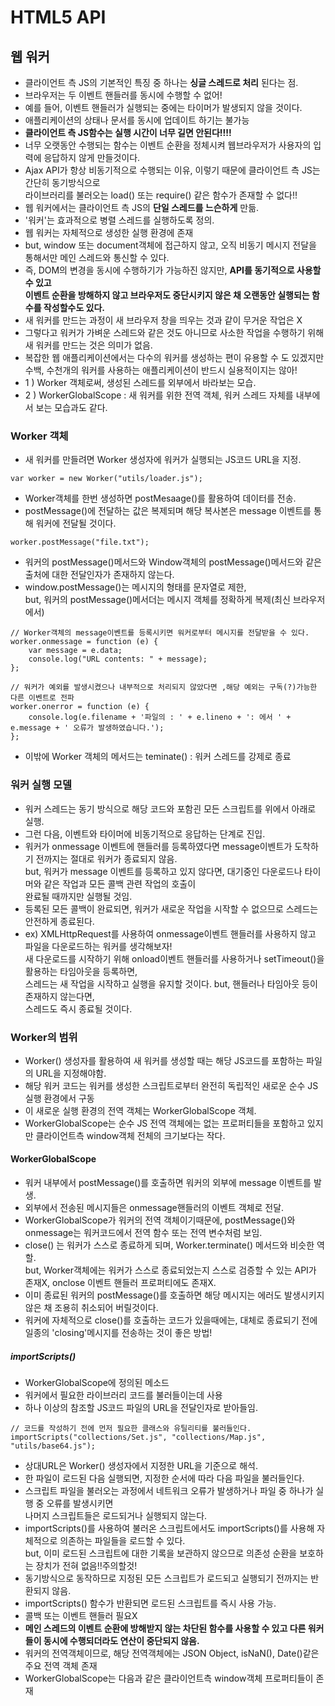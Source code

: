 # HTML5 API

## 웹 워커
- 클라이언트 측 JS의 기본적인 특징 중 하나는 __싱글 스레드로 처리__ 된다는 점.
- 브라우저는 두 이벤트 핸들러를 동시에 수행할 수 없어!
- 예를 들어, 이벤트 핸들러가 실행되는 중에는 타이머가 발생되지 않을 것이다.
- 애플리케이션의 상태나 문서를 동시에 업데이트 하기는 불가능
- __클라이언트 측 JS함수는 실행 시간이 너무 길면 안된다!!!!__
- 너무 오랫동안 수행되는 함수는 이벤트 순환을 정체시켜 웹브라우저가 사용자의 입력에 응답하지 않게 만들것이다.
- Ajax API가 항상 비동기적으로 수행되는 이유, 이렇기 때문에 클라이언트 측 JS는 간단히 동기방식으로  
라이브러리를 불러오는 load() 또는 require() 같은 함수가 존재할 수 없다!!
- 웹 워커에서는 클라이언트 측 JS의 __단일 스레드를 느슨하게__ 만듦.
- '워커'는 효과적으로 병렬 스레드를 실행하도록 정의.
- 웹 워커는 자체적으로 생성한 실행 환경에 존재
- but, window 또는 document객체에 접근하지 않고, 오직 비동기 메시지 전달을 통해서만 메인 스레드와 통신할 수 있다.
- 즉, DOM의 변경을 동시에 수행하기가 가능하진 않지만, __API를 동기적으로 사용할 수 있고  
이벤트 순환을 방해하지 않고 브라우저도 중단시키지 않은 채 오랜동안 실행되는 함수를 작성할수도 있다.__
- 새 워커를 만드는 과정이 새 브라우저 창을 띄우는 것과 같이 무거운 작업은 X
- 그렇다고 워커가 가벼운 스레드와 같은 것도 아니므로 사소한 작업을 수행하기 위해 새 워커를 만드는 것은 의미가 없음.
- 복잡한 웹 애플리케이션에서는 다수의 워커를 생성하는 편이 유용할 수 도 있겠지만  
수백, 수천개의 워커를 사용하는 애플리케이션이 반드시 실용적이지는 않아!
- 1 ) Worker 객체로써, 생성된 스레드를 외부에서 바라보는 모습.
- 2 ) WorkerGlobalScope : 새 워커를 위한 전역 객체, 워커 스레드 자체를 내부에서 보는 모습과도 같다.

### Worker 객체
- 새 워커를 만들려면 Worker 생성자에 워커가 실행되는 JS코드 URL을 지정.
```
var worker = new Worker("utils/loader.js");
```
- Worker객체를 한번 생성하면 postMesaage()를 활용하여 데이터를 전송.
- postMessage()에 전달하는 값은 복제되며 해당 복사본은 message 이벤트를 통해 워커에 전달될 것이다.
```
worker.postMessage("file.txt");
```
- 워커의 postMessage()메서드와 Window객체의 postMessage()메서드와 같은 출처에 대한 전달인자가 존재하지 않는다.
- window.postMessage()는 메시지의 형태를 문자열로 제한,  
but, 워커의 postMessage()메서더는 메시지 객체를 정확하게 복제(최신 브라우저에서)
```
// Worker객체의 message이벤트를 등록시키면 워커로부터 메시지를 전달받을 수 있다.
worker.onmessage = function (e) {
    var message = e.data;
    console.log("URL contents: " + message);
};

// 워커가 예외를 발생시켰으나 내부적으로 처리되지 않았다면 ,해당 예외는 구독(?)가능한 다른 이벤트로 전파
worker.onerror = function (e) {
    console.log(e.filename + '파일의 : ' + e.lineno + ': 에서 ' + e.message + ' 오류가 발생하였습니다.');
};
```
- 이밖에 Worker 객체의 메서드는 teminate() : 워커 스레드를 강제로 종료

### 워커 실행 모델
- 워커 스레드는 동기 방식으로 해당 코드와 포함괸 모든 스크립트를 위에서 아래로 실행.
- 그런 다음, 이벤트와 타이머에 비동기적으로 응답하는 단계로 진입.
- 워커가 onmessage 이벤트에 핸들러를 등록하였다면 message이벤트가 도착하기 전까지는 절대로 워커가 종료되지 않음.  
but, 워커가 message 이벤트를 등록하고 있지 않다면, 대기중인 다운로드나 타이머와 같은 작업과 모든 콜백 관련 작업의 호출이  
완료될 때까지만 실행될 것임.
- 등록된 모든 콜백이 완료되면, 워커가 새로운 작업을 시작할 수 없으므로 스레드는 안전하게 종료된다.
- ex) XMLHttpRequest를 사용하여 onmessage이벤트 핸들러를 사용하지 않고 파일을 다운로드하는 워커를 생각해보자!  
새 다운로드를 시작하기 위해 onload이벤트 핸들러를 사용하거나 setTimeout()을 활용하는 타임아웃을 등록하면,  
스레드는 새 작업을 시작하고 실행을 유지할 것이다. but, 핸들러나 타임아웃 등이 존재하지 않는다면,  
스레드도 즉시 종료될 것이다.

### Worker의 범위
- Worker() 생성자를 활용하여 새 워커를 생성할 때는 해당 JS코드를 포함하는 파일의 URL을 지정해야함.
- 해당 워커 코드는 워커를 생성한 스크립트로부터 완전히 독립적인 새로운 순수 JS실행 환경에서 구동
- 이 새로운 실행 환경의 전역 객체는 WorkerGlobalScope 객체.
- WorkerGlobalScope는 순수 JS 전역 객체에는 없는 프로퍼티들을 포함하고 있지만 클라이언트측 window객체 전체의 크기보다는 작다.

#### WorkerGlobalScope
- 워커 내부에서 postMessage()를 호출하면 워커의 외부에 message 이벤트를 발생.
- 외부에서 전송된 메시지들은 onmessage핸들러의 이벤트 객체로 전달.
- WorkerGlobalScope가 워커의 전역 객체이기때문에, postMessage()와 onmessage는 워커코드에서 전역 함수 또는 전역 변수처럼 보임.
- close() 는 워커가 스스로 종료하게 되며, Worker.terminate() 메서드와 비슷한 역할.  
but, Worker객체에는 워커가 스스로 종료되었는지 스스로 검증할 수 있는 API가 존재X, onclose 이벤트 핸들러 프로퍼티에도 존재X.
- 이미 종료된 워커의 postMessage()를 호출하면 해당 메시지는 에러도 발생시키지 않은 채 조용히 취소되어 버릴것이다.
- 워커에 자체적으로 close()를 호출하는 코드가 있을때에는, 대체로 종료되기 전에 일종의 'closing'메시지를 전송하는 것이 좋은 방법!

##### importScripts()
- WorkerGlobalScope에 정의된 메소드
- 워커에서 필요한 라이브러리 코드를 불러들이는데 사용
- 하나 이상의 참조할 JS코드 파일의 URL을 전달인자로 받아들임.
```
// 코드를 작성하기 전에 먼저 필요한 클래스와 유틸리티를 불러들인다.
importScripts("collections/Set.js", "collections/Map.js", "utils/base64.js");
```
- 상대URL은 Worker() 생성자에서 지정한 URL을 기준으로 해석.
- 한 파일이 로드된 다음 실행되면, 지정한 순서에 따라 다음 파일을 불러들인다.
- 스크립트 파일을 불러오는 과정에서 네트워크 오류가 발생하거나 파일 중 하나가 실행 중 오류를 발생시키면  
나머지 스크립트들은 로드되거나 실행되지 않는다.
- importScripts()를 사용하여 불러온 스크립트에서도 importScripts()를 사용해 자체적으로 의존하는 파일들을 로드할 수 있다.  
but, 이미 로드된 스크립트에 대한 기록을 보관하지 않으므로 의존성 순환을 보호하는 장치가 전혀 없음!!주의할것!
- 동기방식으로 동작하므로 지정된 모든 스크립트가 로드되고 실행되기 전까지는 반환되지 않음.
- importScripts() 함수가 반환되면 로드된 스크립트를 즉시 사용 가능.
- 콜백 또는 이벤트 핸들러 필요X
- __메인 스레드의 이벤트 순환에 방해받지 않는 차단된 함수를 사용할 수 있고 다른 워커들이 동시에 수행되더라도 연산이 중단되지 않음.__
- 워커의 전역객체이므로, 해당 전역객체에는 JSON Object, isNaN(), Date()같은 주요 전역 객체 존재
- WorkerGlobalScope는 다음과 같은 클라이언트측 window객체 프로퍼티들이 존재


